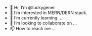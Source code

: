 - 👋 Hi, I’m @luckygener
- 👀 I’m interested in MERN/DERN stack.
- 🌱 I’m currently learning ...
- 💞️ I’m looking to collaborate on ...
- 📫 How to reach me ...

<!--- 
luckygener/luckygener is a ✨ special ✨ repository because its `README.md` (this file) appears on your GitHub profile.
You can click the Preview link to take a look at your changes.
--->
